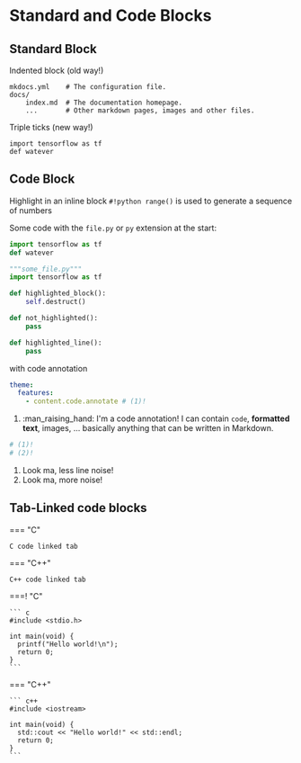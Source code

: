 # Standard and Code Blocks

## Standard Block

Indented block (old way!)

    mkdocs.yml    # The configuration file.
    docs/
        index.md  # The documentation homepage.
        ...       # Other markdown pages, images and other files.

Triple ticks (new way!)

```
import tensorflow as tf
def watever
```


## Code Block

Highlight in an inline block `#!python range()` is used to generate a sequence of numbers

Some code with the `file.py` or `py` extension at the start:

```py
import tensorflow as tf
def watever
```

```python {hl_lines="4-5 10" linenums="100" title="My cool header"}
"""some_file.py"""
import tensorflow as tf

def highlighted_block():
    self.destruct()

def not_highlighted():
    pass

def highlighted_line():
    pass
```

with code annotation

``` yaml
theme:
  features:
    - content.code.annotate # (1)! 
```

1.  :man_raising_hand: I'm a code annotation! I can contain `code`, __formatted
    text__, images, ... basically anything that can be written in Markdown.

``` yaml
# (1)!
# (2)!
```

1.  Look ma, less line noise!
2.  Look ma, more noise!


## Tab-Linked code blocks

=== "C"

    C code linked tab

=== "C++"

    C++ code linked tab

===! "C"

    ``` c
    #include <stdio.h>

    int main(void) {
      printf("Hello world!\n");
      return 0;
    }
    ```

=== "C++"

    ``` c++
    #include <iostream>

    int main(void) {
      std::cout << "Hello world!" << std::endl;
      return 0;
    }
    ```
